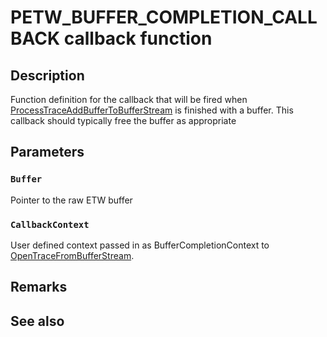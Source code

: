 # PETW_BUFFER_COMPLETION_CALLBACK callback function

## Description

Function definition for the callback that will be fired when [ProcessTraceAddBufferToBufferStream](https://learn.microsoft.com/windows/win32/api/evntrace/nf-evntrace-processtraceaddbuffertobufferstream) is finished with a buffer. This callback should typically free the buffer as appropriate

## Parameters

### `Buffer`

Pointer to the raw ETW buffer

### `CallbackContext`

User defined context passed in as BufferCompletionContext to [OpenTraceFromBufferStream](https://learn.microsoft.com/windows/win32/api/evntrace/nf-evntrace-opentracefrombufferstream).

## Remarks

## See also
